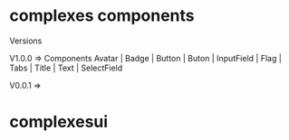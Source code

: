 # complexes components

Versions

V1.0.0 => Components
Avatar
| Badge
| Button
| Buton
| InputField
| Flag
| Tabs
| Title
| Text
| SelectField

V0.0.1 =>

# complexesui
